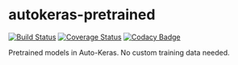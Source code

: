 # autokeras-pretrained

[![Build Status](https://travis-ci.org/jhfjhfj1/autokeras-pretrained.svg?branch=master)](https://travis-ci.org/jhfjhfj1/autokeras-pretrained)
[![Coverage Status](https://coveralls.io/repos/github/jhfjhfj1/autokeras-pretrained/badge.svg?branch=master)](https://coveralls.io/github/jhfjhfj1/autokeras-pretrained?branch=master)
[![Codacy Badge](https://api.codacy.com/project/badge/Grade/f6e2bbcea21a486fb3b5d9af80368e58)](https://www.codacy.com/app/jhfjhfj1/autokeras-pretrained?utm_source=github.com&amp;utm_medium=referral&amp;utm_content=datamllab/autokeras-pretrained&amp;utm_campaign=Badge_Grade)

Pretrained models in Auto-Keras.
No custom training data needed.

